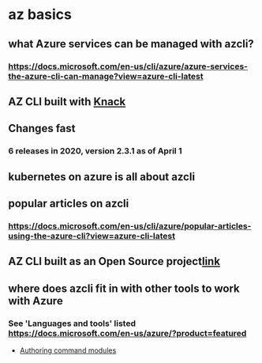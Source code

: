 # az basics

## what Azure services can be managed with azcli?
### https://docs.microsoft.com/en-us/cli/azure/azure-services-the-azure-cli-can-manage?view=azure-cli-latest
## AZ CLI built with [Knack](https://github.com/Microsoft/knack)

## Changes fast

### 6 releases in 2020, version 2.3.1 as of April 1

## kubernetes on azure is all about azcli


## popular articles on azcli 
### https://docs.microsoft.com/en-us/cli/azure/popular-articles-using-the-azure-cli?view=azure-cli-latest
## AZ CLI built as an Open Source project[link](https://github.com/Azure/azure-cli/pulls)


## where does azcli fit in with other tools to work with Azure
### See 'Languages and tools' listed https://docs.microsoft.com/en-us/azure/?product=featured
- [Authoring command modules](https://github.com/Azure/azure-cli/tree/master/doc/authoring_command_modules)
